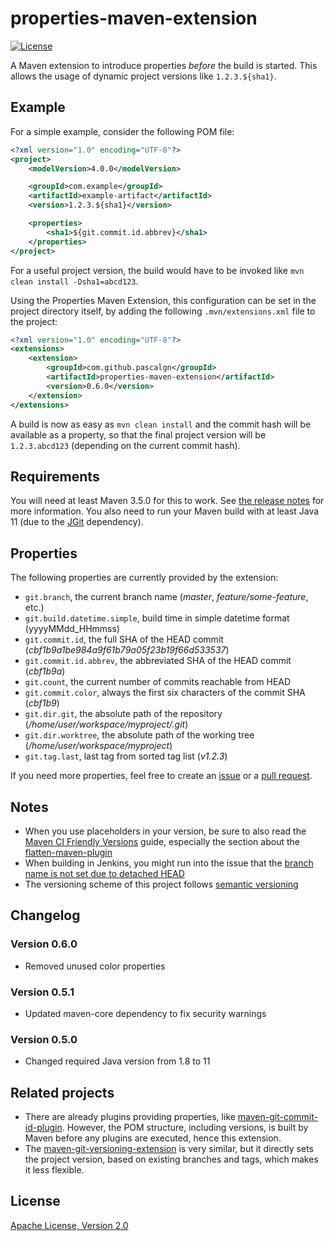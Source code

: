 # properties-maven-extension

[![License](https://img.shields.io/github/license/pascalgn/properties-maven-extension.svg?style=flat-square)](LICENSE)

A Maven extension to introduce properties *before* the build is started.
This allows the usage of dynamic project versions like `1.2.3.${sha1}`.

## Example

For a simple example, consider the following POM file:

```xml
<?xml version="1.0" encoding="UTF-8"?>
<project>
    <modelVersion>4.0.0</modelVersion>

    <groupId>com.example</groupId>
    <artifactId>example-artifact</artifactId>
    <version>1.2.3.${sha1}</version>

    <properties>
        <sha1>${git.commit.id.abbrev}</sha1>
    </properties>
</project>
```

For a useful project version, the build would have to be invoked like `mvn clean install -Dsha1=abcd123`.

Using the Properties Maven Extension, this configuration can be set in the project directory itself,
by adding the following `.mvn/extensions.xml` file to the project:

```xml
<?xml version="1.0" encoding="UTF-8"?>
<extensions>
    <extension>
        <groupId>com.github.pascalgn</groupId>
        <artifactId>properties-maven-extension</artifactId>
        <version>0.6.0</version>
    </extension>
</extensions>
```

A build is now as easy as `mvn clean install` and the commit hash will be available as a property,
so that the final project version will be `1.2.3.abcd123` (depending on the current commit hash).

## Requirements

You will need at least Maven 3.5.0 for this to work. See
[the release notes](https://maven.apache.org/docs/3.5.0/release-notes.html) for more information.
You also need to run your Maven build with at least Java 11 (due to the [JGit](https://eclipse.org/jgit) dependency).

## Properties

The following properties are currently provided by the extension:

* `git.branch`, the current branch name (*master*, *feature/some-feature*, etc.)
* `git.build.datetime.simple`, build time in simple datetime format (yyyyMMdd_HHmmss)
* `git.commit.id`, the full SHA of the HEAD commit (*cbf1b9a1be984a9f61b79a05f23b19f66d533537*)
* `git.commit.id.abbrev`, the abbreviated SHA of the HEAD commit (*cbf1b9a*)
* `git.count`, the current number of commits reachable from HEAD
* `git.commit.color`, always the first six characters of the commit SHA (*cbf1b9*)
* `git.dir.git`, the absolute path of the repository (*/home/user/workspace/myproject/.git*)
* `git.dir.worktree`, the absolute path of the working tree (*/home/user/workspace/myproject*)
* `git.tag.last`, last tag from sorted tag list (*v1.2.3*)

If you need more properties, feel free to create an [issue](https://github.com/pascalgn/properties-maven-extension/issues)
or a [pull request](https://github.com/pascalgn/properties-maven-extension/pulls).

## Notes

* When you use placeholders in your version, be sure to also read the [Maven CI Friendly Versions](https://maven.apache.org/maven-ci-friendly.html) guide, especially the section about the [flatten-maven-plugin](http://www.mojohaus.org/flatten-maven-plugin)
* When building in Jenkins, you might run into the issue that the
  [branch name is not set due to detached HEAD](https://stackoverflow.com/questions/39297783/detached-head-w-jenkins-git-plugin-and-branch-specifier)
* The versioning scheme of this project follows [semantic versioning](http://semver.org/)

## Changelog

### Version 0.6.0

- Removed unused color properties

### Version 0.5.1

- Updated maven-core dependency to fix security warnings

### Version 0.5.0

- Changed required Java version from 1.8 to 11

## Related projects

* There are already plugins providing properties, like [maven-git-commit-id-plugin](https://github.com/ktoso/maven-git-commit-id-plugin).
  However, the POM structure, including versions, is built by Maven before any plugins are executed, hence this extension.
* The [maven-git-versioning-extension](https://github.com/qoomon/maven-git-versioning-extension) is very similar,
  but it directly sets the project version, based on existing branches and tags, which makes it less flexible.

## License

[Apache License, Version 2.0](LICENSE)
